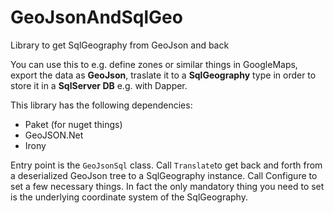 # GeoJsonAndSqlGeo
Library to get SqlGeography from GeoJson and back

You can use this to e.g. define zones or similar things in GoogleMaps, export the data as __GeoJson__, traslate it to a 
__SqlGeography__ type in order to store it in a __SqlServer DB__ e.g. with Dapper.

This library has the following dependencies:
- Paket (for nuget things)
- GeoJSON.Net
- Irony

Entry point is the `GeoJsonSql` class. Call `Translate`to get back and forth from a deserialized GeoJson tree to a 
SqlGeography instance. Call Configure to set a few necessary things. In fact the only mandatory thing you need to set 
is the underlying coordinate system of the SqlGeography.
